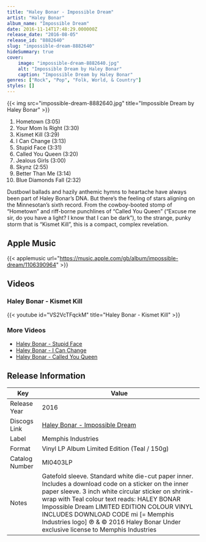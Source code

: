 ```yaml
---
title: "Haley Bonar - Impossible Dream"
artist: "Haley Bonar"
album_name: "Impossible Dream"
date: 2016-11-14T17:48:29.000000Z
release_date: "2016-08-05"
release_id: "8882640"
slug: "impossible-dream-8882640"
hideSummary: true
cover:
    image: "impossible-dream-8882640.jpg"
    alt: "Impossible Dream by Haley Bonar"
    caption: "Impossible Dream by Haley Bonar"
genres: ["Rock", "Pop", "Folk, World, & Country"]
styles: []
---
```


{{< img src="impossible-dream-8882640.jpg" title="Impossible Dream by Haley Bonar" >}}

<!-- section break -->

1. Hometown (3:05)
2. Your Mom Is Right (3:30)
3. Kismet Kill (3:29)
4. I Can Change (3:13)
5. Stupid Face (3:31)
6. Called You Queen (3:20)
7. Jealous Girls (3:00)
8. Skynz (2:55)
9. Better Than Me (3:14)
10. Blue Diamonds Fall (2:32)

<!-- section break -->


Dustbowl ballads and hazily anthemic hymns to heartache have always been part of Haley Bonar’s DNA. But there’s the feeling of stars aligning on the Minnesotan’s sixth record. From the cowboy-booted stomp of “Hometown” and riff-borne punchlines of “Called You Queen” (“Excuse me sir, do you have a light? I know that I can be dark”), to the strange, punky storm that is “Kismet Kill”, this is a compact, complex revelation.



## Apple Music
{{< applemusic url="https://music.apple.com/gb/album/impossible-dream/1106390964" >}}





## Videos
### Haley Bonar - Kismet Kill
{{< youtube id="VS2VcTFqckM" title="Haley Bonar - Kismet Kill" >}}<br>

### More Videos

- [Haley Bonar - Stupid Face](https://www.youtube.com/watch?v=zxMa4isS0Jw)
- [Haley Bonar - I Can Change](https://www.youtube.com/watch?v=4nMyJOqUvq4)
- [Haley Bonar - Called You Queen](https://www.youtube.com/watch?v=cBUraU3HWzA)


## Release Information
|  Key           | Value                                                |
| ---------------| ---------------------------------------------------- |
| Release Year   | 2016                                   |
| Discogs Link   | [Haley Bonar - Impossible Dream](https://www.discogs.com/release/8882640-Haley-Bonar-Impossible-Dream) |
| Label          | Memphis Industries |
| Format         | Vinyl LP Album Limited Edition (Teal / 150g) |
| Catalog Number | MI0403LP |
| Notes | Gatefold sleeve. Standard white die-cut paper inner. Includes a download code on a sticker on the inner paper sleeve.  3 inch white circular sticker on shrink-wrap with Teal colour text reads: HALEY BONAR Impossible Dream LIMITED EDITION COLOUR VINYL INCLUDES DOWNLOAD CODE mi [= Memphis Industries logo]  ℗ & © 2016 Haley Bonar Under exclusive license to Memphis Industries |